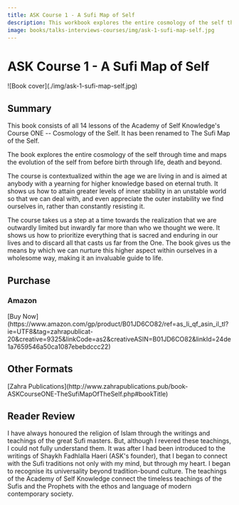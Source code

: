 ```yaml
---
title: ASK Course 1 - A Sufi Map of Self
description: This workbook explores the entire cosmology of the self through time, and maps the evolution of the self from before birth through life, death and beyond.
image: books/talks-interviews-courses/img/ask-1-sufi-map-self.jpg
---
```


# ASK Course 1 - A Sufi Map of Self

<div markdown="1" class="cover-image">
![Book cover](./img/ask-1-sufi-map-self.jpg)
</div>

## Summary

This book consists of all 14 lessons of the Academy of Self Knowledge's Course ONE -- Cosmology of the Self. It has been renamed to The Sufi Map of the Self.

The book explores the entire cosmology of the self through time and maps the evolution of the self from before birth through life, death and beyond.

The course is contextualized within the age we are living in and is aimed at anybody with a yearning for higher knowledge based on eternal truth. It shows us how to attain greater levels of inner stability in an unstable world so that we can deal with, and even appreciate the outer instability we find ourselves in, rather than constantly resisting it.

The course takes us a step at a time towards the realization that we are outwardly limited but inwardly far more than who we thought we were. It shows us how to prioritize everything that is sacred and enduring in our lives and to discard all that casts us far from the One. The book gives us the means by which we can nurture this higher aspect within ourselves in a wholesome way, making it an invaluable guide to life. 

## Purchase

### Amazon

<div markdown="3" class="purchase-link">
[Buy Now](https://www.amazon.com/gp/product/B01JD6CO82/ref=as_li_qf_asin_il_tl?ie=UTF8&tag=zahrapublicat-20&creative=9325&linkCode=as2&creativeASIN=B01JD6CO82&linkId=24de1a7659546a50ca1087ebebdccc22)
</div>

## Other Formats

<div markdown="3" class="purchase-link">
[Zahra Publications](http://www.zahrapublications.pub/book-ASKCourseONE-TheSufiMapOfTheSelf.php#bookTitle)
</div>

## Reader Review

I have always honoured the religion of Islam through the writings and teachings of the great Sufi masters. But, although I revered these teachings, I could not fully understand them. It was after I had been introduced to the writings of Shaykh Fadhlalla Haeri (ASK's founder), that I began to connect with the Sufi traditions not only with my mind, but through my heart. I began to recognise its universality beyond tradition-bound culture. The teachings of the Academy of Self Knowledge connect the timeless teachings of the Sufis and the Prophets with the ethos and language of modern contemporary society. 